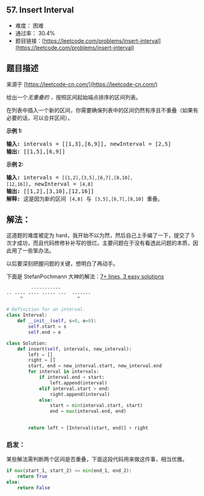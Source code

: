 ## 57. Insert Interval

- 难度： 困难
- 通过率： 30.4%
- 题目链接：[https://leetcode.com/problems/insert-interval](https://leetcode.com/problems/insert-interval)


## 题目描述

来源于 [https://leetcode-cn.com/](https://leetcode-cn.com/)

<p>给出一个<em>无重叠的 ，</em>按照区间起始端点排序的区间列表。</p>

<p>在列表中插入一个新的区间，你需要确保列表中的区间仍然有序且不重叠（如果有必要的话，可以合并区间）。</p>

<p><strong>示例&nbsp;1:</strong></p>

<pre><strong>输入:</strong> intervals = [[1,3],[6,9]], newInterval = [2,5]
<strong>输出:</strong> [[1,5],[6,9]]
</pre>

<p><strong>示例&nbsp;2:</strong></p>

<pre><strong>输入:</strong> intervals = <code>[[1,2],[3,5],[6,7],[8,10],[12,16]]</code>, newInterval = <code>[4,8]</code>
<strong>输出:</strong> [[1,2],[3,10],[12,16]]
<strong>解释:</strong> 这是因为新的区间 <code>[4,8]</code> 与 <code>[3,5],[6,7],[8,10]</code>&nbsp;重叠。
</pre>


## 解法：

这道题的难度被定为 hard，我开始不以为然，然后自己上手编了一下，提交了 5 次才成功，而且代码修修补补写的很烂。主要问题在于没有看透此问题的本质，因此用了一些笨办法。


以后要深刻把握问题的关键，想明白了再动手。


下面是 StefanPochmann 大神的解法：[7+ lines, 3 easy solutions](https://leetcode.com/problems/insert-interval/discuss/21622/7%2B-lines-3-easy-solutions)

```
         -----------
-- ---- ---- ----- ---  -------
     ^                    ^
```

```python
# Definition for an interval.
class Interval:
    def __init__(self, s=0, e=0):
        self.start = s
        self.end = e

class Solution:
    def insert(self, intervals, new_interval):
        left = []
        right = []
        start, end = new_interval.start, new_interval.end
        for interval in intervals:
            if interval.end < start:
                left.append(interval)
            elif interval.start > end:
                right.append(interval)
            else:
                start = min(interval.start, start)
                end = max(interval.end, end)
                

        return left + [Interval(start, end)] + right
```


### 启发：

某些解法需判断两个区间是否重叠，下面这段代码用来做这件事，相当优雅。

```python
if max(start_1, start_2) <= min(end_1, end_2):
    return True
else:
    return False
```